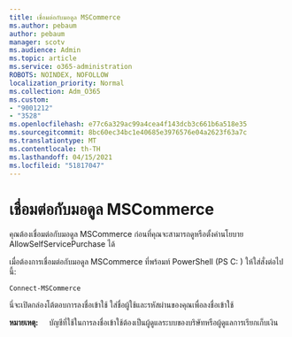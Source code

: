 ```yaml
---
title: เชื่อมต่อกับมอดูล MSCommerce
ms.author: pebaum
author: pebaum
manager: scotv
ms.audience: Admin
ms.topic: article
ms.service: o365-administration
ROBOTS: NOINDEX, NOFOLLOW
localization_priority: Normal
ms.collection: Adm_O365
ms.custom:
- "9001212"
- "3528"
ms.openlocfilehash: e77c6a329ac99a4cea4f143dcb3c661b6a518e35
ms.sourcegitcommit: 8bc60ec34bc1e40685e3976576e04a2623f63a7c
ms.translationtype: MT
ms.contentlocale: th-TH
ms.lasthandoff: 04/15/2021
ms.locfileid: "51817047"
---
```

# <a name="connect-to-the-mscommerce-module"></a>เชื่อมต่อกับมอดูล MSCommerce

คุณต้องเชื่อมต่อกับมอดูล MSCommerce ก่อนที่คุณจะสามารถดูหรือตั้งค่านโยบาย AllowSelfServicePurchase ได้  

เมื่อต้องการเชื่อมต่อกับมอดูล MSCommerce ที่พร้อมท์ PowerShell (PS C: \) ให้ใส่สั่งต่อไปนี้:

`Connect-MSCommerce`

นี่จะเปิดกล่องโต้ตอบการลงชื่อเข้าใช้ ใส่ชื่อผู้ใช้และรหัสผ่านของคุณเพื่อลงชื่อเข้าใช้

**หมายเหตุ:** &nbsp; &nbsp; บัญชีที่ใช้ในการลงชื่อเข้าใช้ต้องเป็นผู้ดูแลระบบของบริษัทหรือผู้ดูแลการเรียกเก็บเงิน
